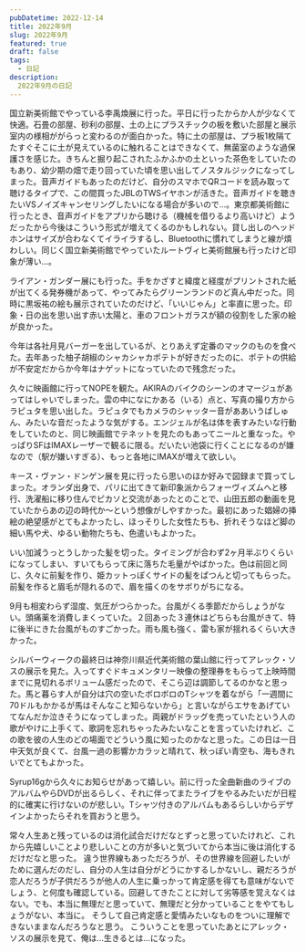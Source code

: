 ```yaml
---
pubDatetime: 2022-12-14
title: 2022年9月
slug: 2022年9月
featured: true
draft: false
tags:
  - 日記
description:
  2022年9月の日記
---
```


国立新美術館でやっている李禹煥展に行った。平日に行ったからか人が少なくて快適。石畳の部屋、砂利の部屋、土の上にプラスチックの板を敷いた部屋と展示室内の様相ががらっと変わるのが面白かった。特に土の部屋は、プラ板1枚隔てたすぐそこに土が見えているのに触れることはできなくて、無菌室のような過保護さを感じた。きちんと掘り起こされたふかふかの土といった茶色をしていたのもあり、幼少期の畑で走り回っていた頃を思い出してノスタルジックになってしまった。音声ガイドもあったのだけど、自分のスマホでQRコードを読み取って聴けるタイプで、この間買ったJBLのTWSイヤホンが活きた。音声ガイドを聴きたいVSノイズキャンセリングしたいになる場合が多いので…。東京都美術館に行ったとき、音声ガイドをアプリから聴ける（機械を借りるより高いけど）ようだったから今後はこういう形式が増えてくるのかもしれない。貸し出しのヘッドホンはサイズが合わなくてイライラするし、Bluetoothに慣れてしまうと線が煩わしい。同じく国立新美術館でやっていたルートヴィヒ美術館展も行ったけど印象が薄い…。

ライアン・ガンダー展にも行った。手をかざすと緯度と経度がプリントされた紙が出てくる発券機があって、やってみたらグリーンランドのど真ん中だった。同時に黒坂祐の絵も展示されていたのだけど、「いいじゃん」と率直に思った。印象・日の出を思い出す赤い太陽と、車のフロントガラスが額の役割をした家の絵が良かった。

今年は各社月見バーガーを出しているが、とりあえず定番のマックのものを食べた。去年あった柚子胡椒のシャカシャカポテトが好きだったのに、ポテトの供給が不安定だからか今年はナゲットになっていたので残念だった。

久々に映画館に行ってNOPEを観た。AKIRAのバイクのシーンのオマージュがあってはしゃいでしまった。雲の中になにかある（いる）点と、写真の撮り方からラピュタを思い出した。ラピュタでもカメラのシャッター音がああいうばしゅん、みたいな音だったような気がする。エンジェルが名は体を表すみたいな行動をしていたのと、同じ映画館でテネットを見たのもあってニールと重なった。やっぱりSFはIMAXレーザーで観るに限る。だいたい池袋に行くことになるのが嫌なので（駅が嫌いすぎる）、もっと各地にIMAXが増えて欲しい。

キース・ヴァン・ドンゲン展を見に行ったら思いのほか好みで図録まで買ってしまった。オランダ出身で、パリに出てきて新印象派からフォーヴィズムへと移行、洗濯船に移り住んでピカソと交流があったとのことで、山田五郎の動画を見ていたからあの辺の時代か〜という想像がしやすかった。最初にあった娼婦の挿絵の絶望感がとてもよかったし、ほっそりした女性たちも、折れそうなほど脚の細い馬や犬、ゆるい動物たちも、色遣いもよかった。

いい加減うっとうしかった髪を切った。タイミングが合わず2ヶ月半ぶりくらいになってしまい、すいてもらって床に落ちた毛量がやばかった。色は前回と同じ、久々に前髪を作り、姫カットっぽくサイドの髪をぱつんと切ってもらった。前髪を作ると眉毛が隠れるので、眉を描くのをサボりがちになる。

9月も相変わらず湿度、気圧がつらかった。台風がくる季節だからしょうがない。頭痛薬を消費しまくっていた。２回あった３連休はどちらも台風がきて、特に後半にきた台風がものすごかった。雨も風も強く、雷も家が揺れるくらい大きかった。

シルバーウィークの最終日は神奈川県近代美術館の葉山館に行ってアレック・ソスの展示を見た。入ってすぐドキュメンタリー映像の整理券をもらって上映時間までに見切れるボリューム感だったので、そこら辺は調節してるのかなと思った。馬と暮らす人が自分は穴の空いたボロボロのTシャツを着ながら「一週間に70ドルもかかるが馬はそんなこと知らないから」と言いながらエサをあげていてなんだか泣きそうになってしまった。両親がドラッグを売っていたという人の歌がやけに上手くて、歌詞を忘れちゃったみたいなことを言っていたけれど、この歌を彼の人生のどの場面でどういう風に知ったのかなと思った。この日は一日中天気が良くて、台風一過の影響かカラッと晴れて、秋っぽい青空も、海もきれいでとてもよかった。

Syrup16gから久々にお知らせがあって嬉しい。前に行った全曲新曲のライブのアルバムやらDVDが出るらしく、それに伴ってまたライブをやるみたいだが日程的に確実に行けないのが悲しい。Tシャツ付きのアルバムもあるらしいからデザインよかったらそれを買おうと思う。

常々人生あと残っているのは消化試合だけだなとずっと思っていたけれど、これから先嬉しいことより悲しいことの方が多いと気づいてから本当に後は消化するだけだなと思った。 違う世界線もあっただろうが、その世界線を回避したいがために選んだのだし、自分の人生は自分がどうにかするしかないし、親だろうが恋人だろうが子供だろうが他人の人生に乗っかって肯定感を得ても意味がないでしょう、と何度も確認している。回避してきたことに対して劣等感を覚えなくはない。でも、本当に無理だと思っていて、無理だと分かっていることをやてもしょうがない、本当に。
そうして自己肯定感と愛情みたいなものをついに理解できないままなんだろうなと思う。
こういうことを思っていたあとにアレック・ソスの展示を見て、俺は…生きるとは…になった。